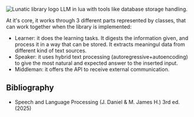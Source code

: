 ![Lunatic library logo](https://media-hosting.imagekit.io/aa314951557d42df/Lunatic-logo-v5.png?Expires=1838676681&Key-Pair-Id=K2ZIVPTIP2VGHC&Signature=I~YpFx92zWoRjnafSU0905HlBistP-48yCRTR38RglBw~vRMgfzyg8CdJSRRR9bJTu~mo71mpsvHC4JzDgqZfGC9X38mgNJM6nn7V94DLPz-PcbUOHiTkREe2unnmADkqQu8Oj23VjylGV8IrFwe0kOKTQJePMLG7gqhrphBRsEsMBqXHx33Y1-s0OpCbkXKkaYYMmZXWObJkivtQdBZAUlO6MlfLHx4PphgtGEEB7ahFvJRnArRfq6S4HRV1RlSl5fpS335ctHvzi4YfC72uqxlqmNQIrwIjq7dMEtsTWoNTgnSnZutazk6QVd6TtEZQRB4PJfXNRv1RPKRkMqkOw__)
LLM in lua with tools like database storage handling.

At it's core, it works through 3 different parts represented by classes, that can work together when the library is implemented:
* Learner: it does the learning tasks. It digests the information given, and process it in a way that can be stored. It extracts meaningul data from different kind of text sources.
* Speaker: it uses hybrid text processing (autoregressive+autoencoding) to give the most natural and expected answer to the inserted input.
* Middleman: it offers the API to receive external communication.

## Bibliography
* Speech and Language Processing (J. Daniel & M. James H.) 3rd ed. (2025)
